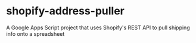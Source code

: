 # shopify-address-puller
A Google Apps Script project that uses Shopify's REST API to pull shipping info onto a spreadsheet